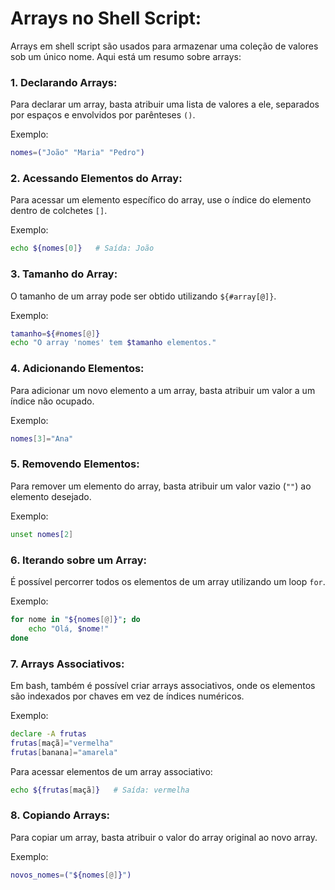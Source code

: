 # **Arrays no Shell Script:**

Arrays em shell script são usados para armazenar uma coleção de valores sob um único nome. Aqui está um resumo sobre arrays:

### 1. **Declarando Arrays:**

   Para declarar um array, basta atribuir uma lista de valores a ele, separados por espaços e envolvidos por parênteses `()`.
   
   Exemplo:
   ```bash
   nomes=("João" "Maria" "Pedro")
   ```

### 2. **Acessando Elementos do Array:**

   Para acessar um elemento específico do array, use o índice do elemento dentro de colchetes `[]`.
   
   Exemplo:
   ```bash
   echo ${nomes[0]}   # Saída: João
   ```

### 3. **Tamanho do Array:**

   O tamanho de um array pode ser obtido utilizando `${#array[@]}`.
   
   Exemplo:
   ```bash
   tamanho=${#nomes[@]}
   echo "O array 'nomes' tem $tamanho elementos."
   ```

### 4. **Adicionando Elementos:**

   Para adicionar um novo elemento a um array, basta atribuir um valor a um índice não ocupado.
   
   Exemplo:
   ```bash
   nomes[3]="Ana"
   ```

### 5. **Removendo Elementos:**

   Para remover um elemento do array, basta atribuir um valor vazio (`""`) ao elemento desejado.
   
   Exemplo:
   ```bash
   unset nomes[2]
   ```

### 6. **Iterando sobre um Array:**

   É possível percorrer todos os elementos de um array utilizando um loop `for`.
   
   Exemplo:
   ```bash
   for nome in "${nomes[@]}"; do
       echo "Olá, $nome!"
   done
   ```

### 7. **Arrays Associativos:**

   Em bash, também é possível criar arrays associativos, onde os elementos são indexados por chaves em vez de índices numéricos.
   
   Exemplo:
   ```bash
   declare -A frutas
   frutas[maçã]="vermelha"
   frutas[banana]="amarela"
   ```

   Para acessar elementos de um array associativo:
   ```bash
   echo ${frutas[maçã]}   # Saída: vermelha
   ```

### 8. **Copiando Arrays:**

   Para copiar um array, basta atribuir o valor do array original ao novo array.
   
   Exemplo:
   ```bash
   novos_nomes=("${nomes[@]}")
   ```